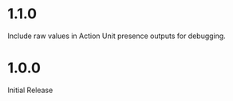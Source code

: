 # 1.1.0

Include raw values in Action Unit presence outputs for debugging.

# 1.0.0

Initial Release